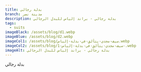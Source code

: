 ```yaml
---
title: بدلة رجالي
branch: مدينة نصر
description: بدلة رجالي - براند إلياس للبدل الرجالي
tags:
  - suits
imageBlack: /assets/blog/d1.webp
imageBlue: /assets/blog/d2.webp
imageCol1: /assets/blog/سيف-مجدي-يتألق-في-بدلة-إلياس.webp
imageCol2: /assets/blog/سيف-مجدي-يتألق-في-بدلة-إلياس-1-.webp
imageAlt: بدلة رجالي - براند إلياس للبدل الرجالي
---
```

بدلة رجالي